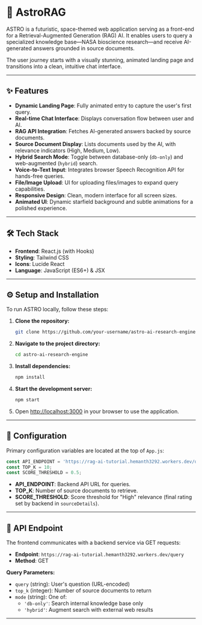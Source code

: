 # 🚀 AstroRAG

ASTRO is a futuristic, space-themed web application serving as a front-end for a Retrieval-Augmented Generation (RAG) AI. It enables users to query a specialized knowledge base—NASA bioscience research—and receive AI-generated answers grounded in source documents.

The user journey starts with a visually stunning, animated landing page and transitions into a clean, intuitive chat interface.

---

## ✨ Features

- **Dynamic Landing Page**: Fully animated entry to capture the user's first query.
- **Real-time Chat Interface**: Displays conversation flow between user and AI.
- **RAG API Integration**: Fetches AI-generated answers backed by source documents.
- **Source Document Display**: Lists documents used by the AI, with relevance indicators (High, Medium, Low).
- **Hybrid Search Mode**: Toggle between database-only (`db-only`) and web-augmented (`hybrid`) search.
- **Voice-to-Text Input**: Integrates browser Speech Recognition API for hands-free queries.
- **File/Image Upload**: UI for uploading files/images to expand query capabilities.
- **Responsive Design**: Clean, modern interface for all screen sizes.
- **Animated UI**: Dynamic starfield background and subtle animations for a polished experience.

---

## 🛠️ Tech Stack

- **Frontend**: React.js (with Hooks)
- **Styling**: Tailwind CSS
- **Icons**: Lucide React
- **Language**: JavaScript (ES6+) & JSX

---

## ⚙️ Setup and Installation

To run ASTRO locally, follow these steps:

1. **Clone the repository:**
   ```bash
   git clone https://github.com/your-username/astro-ai-research-engine.git
   ```

2. **Navigate to the project directory:**
   ```bash
   cd astro-ai-research-engine
   ```

3. **Install dependencies:**
   ```bash
   npm install
   ```

4. **Start the development server:**
   ```bash
   npm start
   ```

5. Open [http://localhost:3000](http://localhost:3000) in your browser to use the application.

---

## 🔧 Configuration

Primary configuration variables are located at the top of `App.js`:

```javascript
const API_ENDPOINT = 'https://rag-ai-tutorial.hemanth3292.workers.dev/query';
const TOP_K = 10;
const SCORE_THRESHOLD = 0.5;
```

- **API_ENDPOINT**: Backend API URL for queries.
- **TOP_K**: Number of source documents to retrieve.
- **SCORE_THRESHOLD**: Score threshold for "High" relevance (final rating set by backend in `sourceDetails`).

---

## 🔌 API Endpoint

The frontend communicates with a backend service via GET requests:

- **Endpoint**: `https://rag-ai-tutorial.hemanth3292.workers.dev/query`
- **Method**: GET

**Query Parameters:**

- `query` (string): User's question (URL-encoded)
- `top_k` (integer): Number of source documents to return
- `mode` (string): One of:
  - `'db-only'`: Search internal knowledge base only
  - `'hybrid'`: Augment search with external web results

---
